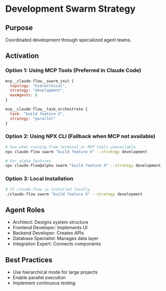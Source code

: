 # Development Swarm Strategy

## Purpose
Coordinated development through specialized agent teams.

## Activation

### Option 1: Using MCP Tools (Preferred in Claude Code)
```javascript
mcp__claude-flow__swarm_init {
  topology: "hierarchical",
  strategy: "development",
  maxAgents: 8
}

mcp__claude-flow__task_orchestrate {
  task: "build feature X",
  strategy: "parallel"
}
```

### Option 2: Using NPX CLI (Fallback when MCP not available)
```bash
# Use when running from terminal or MCP tools unavailable
npx claude-flow swarm "build feature X" --strategy development

# For alpha features
npx claude-flow@alpha swarm "build feature X" --strategy development
```

### Option 3: Local Installation
```bash
# If claude-flow is installed locally
./claude-flow swarm "build feature X" --strategy development
```

## Agent Roles
- Architect: Designs system structure
- Frontend Developer: Implements UI
- Backend Developer: Creates APIs
- Database Specialist: Manages data layer
- Integration Expert: Connects components

## Best Practices
- Use hierarchical mode for large projects
- Enable parallel execution
- Implement continuous testing
